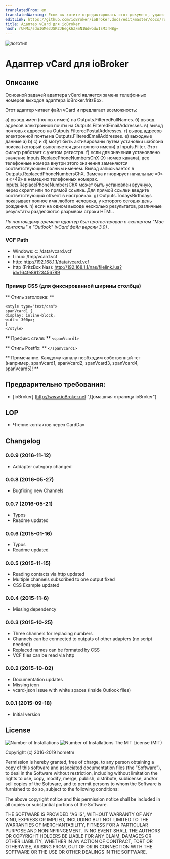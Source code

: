 ```yaml
---
translatedFrom: en
translatedWarning: Если вы хотите отредактировать этот документ, удалите поле «translatedFrom», в противном случае этот документ будет снова автоматически переведен
editLink: https://github.com/ioBroker/ioBroker.docs/edit/master/docs/ru/adapterref/iobroker.vcard/README.md
title: Адаптер vCard для ioBroker
hash: rUHMx/sduIGMe3JSK2JEegk6Z/mN1Wdwbdw1sMIrHBg=
---
```

![логотип](../../../en/adapterref/iobroker.vcard/admin/vcard.png)

# Адаптер vCard для ioBroker
## Описание
Основной задачей адаптера vCard является замена телефонных номеров выходов адаптера ioBroker.fritzBox.

Этот адаптер читает файл vCard и предлагает возможность:

а) вывод имен (полных имен) на Outputs.FilteredFullNames.
б) вывод адресов электронной почты на Outputs.FilteredEmailAddresses.
в) вывод почтовых адресов на Outputs.FilteredPostalAddresses.
г) вывод адресов электронной почты на Outputs.FilteredEmailAddresses.
e) выходные данные a) b) c) и d) могут быть активированы путем установки шаблона поиска (который выполняется для полного имени) в Inputs.Filter. Этот фильтр работает с учетом регистра.
f) если для значения установлено значение Inputs.ReplacePhoneNumbersChX (X: номер канала), все телефонные номера внутри этого значения заменяются соответствующим полным именем. Вывод записывается в Outputs.ReplacedPhoneNumbersChX. Замена игнорирует начальные «0» и «+49» в немецких телефонных номерах. Inputs.ReplacePhoneNumbersChX может быть установлен вручную, через скрипт или по прямой ссылке.
Для прямой ссылки введите соответствующий объект в настройках.
g) Outputs.TodaysBirthdays показывает полное имя любого человека, у которого сегодня день рождения.
h) если на одном выходе несколько результатов, различные результаты разделяются разрывом строки HTML.

_По настоящему времени адаптер был протестирован с экспортом "Mac контакты" и "Outlook" (vCard файл версии 3.0) ._

### VCF Path
* Windows: c: /data/vcard.vcf
* Linux: /tmp/vcard.vcf
* http: http://192.168.1.1/data/vcard.vcf
* http (FritzBox Nas): http://192.168.1.1/nas/filelink.lua?id=164fe89123456789

### Пример CSS (для фиксированной ширины столбца)
** Стиль заголовка: **

```
<style type="text/css">
spanVcard1 {
display: inline-block;
width: 300px;
}
</style>
```

** Префикс стиля: ** `<spanVcard1>`

** Стиль Postfix: ** `</spanVcard1>`

** Примечание. Каждому каналу необходим собственный тег (например, spanVcard1, spanVcard2, spanVcard3, spanVcard4, spanVcard5)! **

## Предварительно требования:
- [ioBroker] (http://www.ioBroker.net "Домашняя страница ioBroker")

## LOP
* Чтение контактов через CardDav

## Changelog

### 0.0.9 (2016-11-12)
* Addapter category changed 

### 0.0.8 (2016-05-27)
* Bugfixing new Channels  

### 0.0.7 (2016-05-21)
* Typos  
* Readme updated  

### 0.0.6 (2015-01-16)
* Typos  
* Readme updated  

### 0.0.5 (2015-11-15)
* Reading contacts via http updated  
* Multiple channels subscribed to one output fixed  
* CSS Example updated

### 0.0.4 (2015-11-6)  
* Missing dependency  

### 0.0.3 (2015-10-25)
* Three channels for replacing numbers
* Channels can be connected to outputs of other adapters (no script needed)
* Replaced names can be formated by CSS  
* VCF files can be read via http

### 0.0.2 (2015-10-02)
* Documentation updates
* Missing icon
* vcard-json issue with white spaces (inside Outlook files)

### 0.0.1 (2015-09-18)
* Initial version

## License
![Number of Installations](http://iobroker.live/badges/vcard-installed.svg) ![Number of Installations](http://iobroker.live/badges/vcard-stable.svg) The MIT License (MIT)

Copyright (c) 2016-2019 hometm 

Permission is hereby granted, free of charge, to any person obtaining a copy
of this software and associated documentation files (the "Software"), to deal
in the Software without restriction, including without limitation the rights
to use, copy, modify, merge, publish, distribute, sublicense, and/or sell
copies of the Software, and to permit persons to whom the Software is
furnished to do so, subject to the following conditions:

The above copyright notice and this permission notice shall be included in
all copies or substantial portions of the Software.

THE SOFTWARE IS PROVIDED "AS IS", WITHOUT WARRANTY OF ANY KIND, EXPRESS OR
IMPLIED, INCLUDING BUT NOT LIMITED TO THE WARRANTIES OF MERCHANTABILITY,
FITNESS FOR A PARTICULAR PURPOSE AND NONINFRINGEMENT. IN NO EVENT SHALL THE
AUTHORS OR COPYRIGHT HOLDERS BE LIABLE FOR ANY CLAIM, DAMAGES OR OTHER
LIABILITY, WHETHER IN AN ACTION OF CONTRACT, TORT OR OTHERWISE, ARISING FROM,
OUT OF OR IN CONNECTION WITH THE SOFTWARE OR THE USE OR OTHER DEALINGS IN
THE SOFTWARE.
